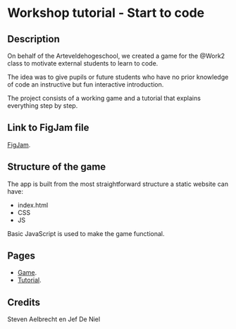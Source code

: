 # Workshop tutorial - Start to code

## Description

On behalf of the Arteveldehogeschool, we created a game for the @Work2 class to motivate external students to learn to code.

The idea was to give pupils or future students who have no prior knowledge of code an instructive but fun interactive introduction.

The project consists of a working game and a tutorial that explains everything step by step.

## Link to FigJam file

[FigJam](https://www.figma.com/file/U0VftTNYqzIm5UhuKqzKTV/Untitled?node-id=0%3A1&t=oMIqF6MbmuUgoG7H-1).

## Structure of the game

The app is built from the most straightforward structure a static website can have:

- index.html
- CSS
- JS

Basic JavaScript is used to make the game functional.

## Pages

- [Game](https://jefdeniel.github.io/Start-to-code-game/).
- [Tutorial](https://jefdeniel.github.io/Start-to-code-game/tutorial/).

## Credits

Steven Aelbrecht en Jef De Niel
